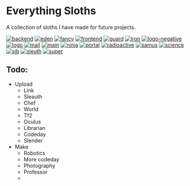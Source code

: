 Everything Sloths
=================

A collection of sloths I have made for future projects.

[![backend](http://gh.landersbenjamin.com/everything-sloths/png/backend.png)](https://github.com/TheThirdOne/everything-sloths/blob/master/png/backend.png)
[![eden](http://gh.landersbenjamin.com/everything-sloths/png/eden.png)](https://github.com/TheThirdOne/everything-sloths/blob/master/png/eden.png)
[![fancy](http://gh.landersbenjamin.com/everything-sloths/png/fancy.png)](https://github.com/TheThirdOne/everything-sloths/blob/master/png/fancy.png)
[![frontend](http://gh.landersbenjamin.com/everything-sloths/png/frontend.png)](https://github.com/TheThirdOne/everything-sloths/blob/master/png/frontend.png)
[![guard](http://gh.landersbenjamin.com/everything-sloths/png/guard.png)](https://github.com/TheThirdOne/everything-sloths/blob/master/png/guard.png)
[![iron](http://gh.landersbenjamin.com/everything-sloths/png/iron.png)](https://github.com/TheThirdOne/everything-sloths/blob/master/png/iron.png)
[![logo-negative](http://gh.landersbenjamin.com/everything-sloths/png/logo-negative.png)](https://github.com/TheThirdOne/everything-sloths/blob/master/png/logo-negative.png)
[![logo](http://gh.landersbenjamin.com/everything-sloths/png/logo.png)](https://github.com/TheThirdOne/everything-sloths/blob/master/png/logo.png)
[![mail](http://gh.landersbenjamin.com/everything-sloths/png/mail.png)](https://github.com/TheThirdOne/everything-sloths/blob/master/png/mail.png)
[![main](http://gh.landersbenjamin.com/everything-sloths/png/main.png)](https://github.com/TheThirdOne/everything-sloths/blob/master/png/main.png)
[![ninja](http://gh.landersbenjamin.com/everything-sloths/png/ninja.png)](https://github.com/TheThirdOne/everything-sloths/blob/master/png/ninja.png)
[![portal](http://gh.landersbenjamin.com/everything-sloths/png/portal.png)](https://github.com/TheThirdOne/everything-sloths/blob/master/png/portal.png)
[![radioactive](http://gh.landersbenjamin.com/everything-sloths/png/radioactive.png)](https://github.com/TheThirdOne/everything-sloths/blob/master/png/radioactive.png)
[![samus](http://gh.landersbenjamin.com/everything-sloths/png/samus.png)](https://github.com/TheThirdOne/everything-sloths/blob/master/png/samus.png)
[![science](http://gh.landersbenjamin.com/everything-sloths/png/science.png)](https://github.com/TheThirdOne/everything-sloths/blob/master/png/science.png)
[![sib](http://gh.landersbenjamin.com/everything-sloths/png/sib.png)](https://github.com/TheThirdOne/everything-sloths/blob/master/png/sib.png)
[![sleuth](http://gh.landersbenjamin.com/everything-sloths/png/sleuth.png)](https://github.com/TheThirdOne/everything-sloths/blob/master/png/sleuth.png)
[![super](http://gh.landersbenjamin.com/everything-sloths/png/super.png)](https://github.com/TheThirdOne/everything-sloths/blob/master/png/super.png)


Todo:
-----
- Upload
  - Link
  - Sleauth
  - Chef
  - World
  - Tf2
  - Oculus
  - Librarian
  - Codeday
  - Slender
- Make
  - Robotics
  - More codeday
  - Photography
  - Professor
  - 
